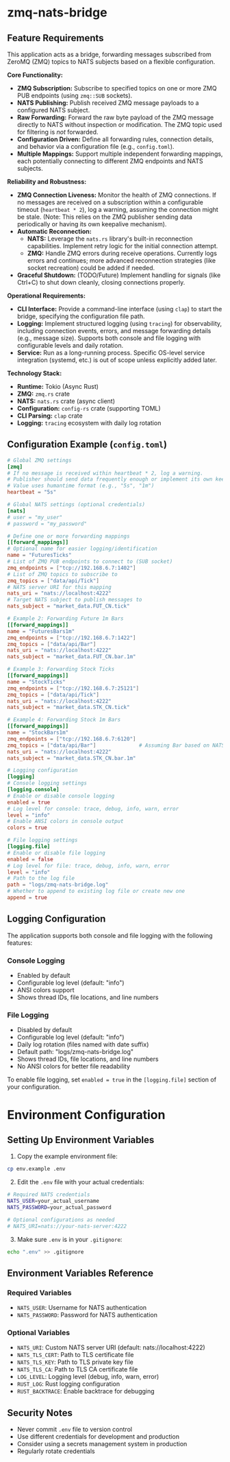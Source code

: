 # zmq-nats-bridge

## Feature Requirements

This application acts as a bridge, forwarding messages subscribed from ZeroMQ (ZMQ) topics to NATS subjects based on a flexible configuration.

**Core Functionality:**

*   **ZMQ Subscription:** Subscribe to specified topics on one or more ZMQ PUB endpoints (using `zmq::SUB` sockets).
*   **NATS Publishing:** Publish received ZMQ message payloads to a configured NATS subject.
*   **Raw Forwarding:** Forward the raw byte payload of the ZMQ message directly to NATS without inspection or modification. The ZMQ topic used for filtering is *not* forwarded.
*   **Configuration Driven:** Define all forwarding rules, connection details, and behavior via a configuration file (e.g., `config.toml`).
*   **Multiple Mappings:** Support multiple independent forwarding mappings, each potentially connecting to different ZMQ endpoints and NATS subjects.

**Reliability and Robustness:**

*   **ZMQ Connection Liveness:** Monitor the health of ZMQ connections. If no messages are received on a subscription within a configurable timeout (`heartbeat * 2`), log a warning, assuming the connection might be stale. (Note: This relies on the ZMQ publisher sending data periodically or having its own keepalive mechanism).
*   **Automatic Reconnection:**
    *   **NATS:** Leverage the `nats.rs` library's built-in reconnection capabilities. Implement retry logic for the initial connection attempt.
    *   **ZMQ:** Handle ZMQ errors during receive operations. Currently logs errors and continues; more advanced reconnection strategies (like socket recreation) could be added if needed.
*   **Graceful Shutdown:** (TODO/Future) Implement handling for signals (like Ctrl+C) to shut down cleanly, closing connections properly.

**Operational Requirements:**

*   **CLI Interface:** Provide a command-line interface (using `clap`) to start the bridge, specifying the configuration file path.
*   **Logging:** Implement structured logging (using `tracing`) for observability, including connection events, errors, and message forwarding details (e.g., message size). Supports both console and file logging with configurable levels and daily rotation.
*   **Service:** Run as a long-running process. Specific OS-level service integration (systemd, etc.) is out of scope unless explicitly added later.

**Technology Stack:**

*   **Runtime:** Tokio (Async Rust)
*   **ZMQ:** `zmq.rs` crate
*   **NATS:** `nats.rs` crate (async client)
*   **Configuration:** `config-rs` crate (supporting TOML)
*   **CLI Parsing:** `clap` crate
*   **Logging:** `tracing` ecosystem with daily log rotation

## Configuration Example (`config.toml`)

```toml
# Global ZMQ settings
[zmq]
# If no message is received within heartbeat * 2, log a warning.
# Publisher should send data frequently enough or implement its own keepalives.
# Value uses humantime format (e.g., "5s", "1m")
heartbeat = "5s"

# Global NATS settings (optional credentials)
[nats]
# user = "my_user"
# password = "my_password"

# Define one or more forwarding mappings
[[forward_mappings]]
# Optional name for easier logging/identification
name = "FuturesTicks"
# List of ZMQ PUB endpoints to connect to (SUB socket)
zmq_endpoints = ["tcp://192.168.6.7:1402"]
# List of ZMQ topics to subscribe to
zmq_topics = ["data/api/Tick"]
# NATS server URI for this mapping
nats_uri = "nats://localhost:4222"
# Target NATS subject to publish messages to
nats_subject = "market_data.FUT_CN.tick"

# Example 2: Forwarding Future 1m Bars
[[forward_mappings]]
name = "FuturesBars1m"
zmq_endpoints = ["tcp://192.168.6.7:1422"]
zmq_topics = ["data/api/Bar"]
nats_uri = "nats://localhost:4222"
nats_subject = "market_data.FUT_CN.bar.1m"

# Example 3: Forwarding Stock Ticks
[[forward_mappings]]
name = "StockTicks"
zmq_endpoints = ["tcp://192.168.6.7:25121"]
zmq_topics = ["data/api/Tick"]
nats_uri = "nats://localhost:4222"
nats_subject = "market_data.STK_CN.tick"

# Example 4: Forwarding Stock 1m Bars
[[forward_mappings]]
name = "StockBars1m"
zmq_endpoints = ["tcp://192.168.6.7:6120"]
zmq_topics = ["data/api/Bar"]              # Assuming Bar based on NATS subject
nats_uri = "nats://localhost:4222"
nats_subject = "market_data.STK_CN.bar.1m"

# Logging configuration
[logging]
# Console logging settings
[logging.console]
# Enable or disable console logging
enabled = true
# Log level for console: trace, debug, info, warn, error
level = "info"
# Enable ANSI colors in console output
colors = true

# File logging settings
[logging.file]
# Enable or disable file logging
enabled = false
# Log level for file: trace, debug, info, warn, error
level = "info"
# Path to the log file
path = "logs/zmq-nats-bridge.log"
# Whether to append to existing log file or create new one
append = true
```

## Logging Configuration

The application supports both console and file logging with the following features:

### Console Logging
- Enabled by default
- Configurable log level (default: "info")
- ANSI colors support
- Shows thread IDs, file locations, and line numbers

### File Logging
- Disabled by default
- Configurable log level (default: "info")
- Daily log rotation (files named with date suffix)
- Default path: "logs/zmq-nats-bridge.log"
- Shows thread IDs, file locations, and line numbers
- No ANSI colors for better file readability

To enable file logging, set `enabled = true` in the `[logging.file]` section of your configuration.

# Environment Configuration

## Setting Up Environment Variables

1. Copy the example environment file:
```bash
cp env.example .env
```

2. Edit the `.env` file with your actual credentials:
```bash
# Required NATS credentials
NATS_USER=your_actual_username
NATS_PASSWORD=your_actual_password

# Optional configurations as needed
# NATS_URI=nats://your-nats-server:4222
```

3. Make sure `.env` is in your `.gitignore`:
```bash
echo ".env" >> .gitignore
```

## Environment Variables Reference

### Required Variables
- `NATS_USER`: Username for NATS authentication
- `NATS_PASSWORD`: Password for NATS authentication

### Optional Variables
- `NATS_URI`: Custom NATS server URI (default: nats://localhost:4222)
- `NATS_TLS_CERT`: Path to TLS certificate file
- `NATS_TLS_KEY`: Path to TLS private key file
- `NATS_TLS_CA`: Path to TLS CA certificate file
- `LOG_LEVEL`: Logging level (debug, info, warn, error)
- `RUST_LOG`: Rust logging configuration
- `RUST_BACKTRACE`: Enable backtrace for debugging

## Security Notes
- Never commit `.env` file to version control
- Use different credentials for development and production
- Consider using a secrets management system in production
- Regularly rotate credentials
